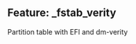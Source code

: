 ## Feature: _fstab_verity

<garden-feature> Partition table with EFI and dm-verity </garden-feature>

